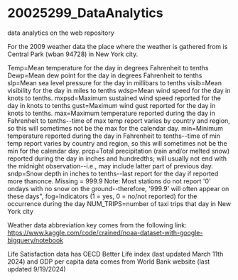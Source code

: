 # 20025299_DataAnalytics
data analytics on the web repository

For the 2009 weather data the place where the weather is gathered from is Central Park (wban 94728) in New York city.

Temp=Mean temperature for the day in degrees Fahrenheit to tenths
Dewp=Mean dew point for the day in degrees Fahrenheit to tenths
slp=Mean sea level pressure for the day in millibars to tenths
visib=Mean visibility for the day in miles to tenths
wdsp=Mean wind speed for the day in knots to tenths.
mxpsd=Maximum sustained wind speed reported for the day in knots to tenths
gust=Maximum wind gust reported for the day in knots to tenths.
max=Maximum temperature reported during the day in Fahrenheit to tenths--time of max temp report varies by country and region, so this will sometimes not be the max for the calendar day.
min=Minimum temperature reported during the day in Fahrenheit to tenths--time of min temp report varies by country and region, so this will sometimes not be the min for the calendar day.
prcp=Total precipitation (rain and/or melted snow) reported during the day in inches and hundredths; will usually not end with the midnight observation--i.e., may include latter part of previous day.
sndp=Snow depth in inches to tenths--last report for the day if reported more thanonce. Missing = 999.9 Note: Most stations do not report '0' ondays with no snow on the ground--therefore, '999.9' will often appear on these days",
fog=Indicators (1 = yes, 0 = no/not reported) for the occurrence during the day
NUM_TRIPS=number of taxi trips that day in New York city

Weather data abbreviation key comes from the following link:
https://www.kaggle.com/code/crained/noaa-dataset-with-google-bigquery/notebook


Life Satisfaction data has OECD Better Life index (last updated March 11th 2024) and GDP per capita data comes from World Bank website (last updated 
9/19/2024)
